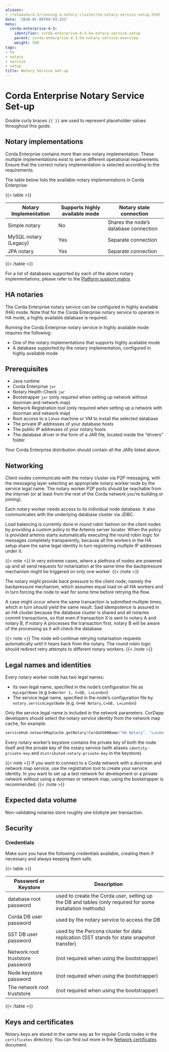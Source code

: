```yaml
---
aliases:
- /releases/4.3/running-a-notary-cluster/ha-notary-service-setup.html
date: '2020-01-08T09:59:25Z'
menu:
  corda-enterprise-4-3:
    identifier: corda-enterprise-4-3-ha-notary-service-setup
    parent: corda-enterprise-4-3-ha-notary-service-overview
    weight: 500
tags:
- ha
- notary
- service
- setup
title: Notary Service Set-up
---
```


# Corda Enterprise Notary Service Set-up

Double curly braces `{{ }}` are used to represent placeholder values throughout this guide.

## Notary implementations

Corda Enterprise contains more than one notary implementation. These multiple implementations exist to
serve different operational requirements. Ensure that the correct notary implementation is selected
according to the requirements.

The table below lists the available notary implementations in Corda Enterprise:

{{< table >}}

|Notary Implementation|Supports highly available mode|Notary state connection|
|-------------------------|--------------------------------|-----------------------------|
|Simple notary|No|Shares the node’s database connection|
|MySQL notary (Legacy)|Yes|Separate connection|
|JPA notary|Yes|Separate connection|

{{< /table >}}

For a list of databases supported by each of the above notary implementations, please refer to the [Platform support matrix](../platform-support-matrix.md)

## HA notaries

The Corda Enterprise notary service can be configured in highly available (HA) mode. Note that for the
Corda Enterprise notary service to operate in HA mode, a highly available database is required.

Running the Corda Enterprise notary service in highly available mode requires the following:

* One of the notary implementations that supports highly available mode
* A database supported by the notary implementation, configured in highly available mode

## Prerequisites

* Java runtime
* Corda Enterprise `jar`
* Notary Health-Check `jar`
* Bootstrapper `jar` (only required when setting up network without doorman and network map)
* Network Registration tool (only required when setting up a network with doorman and network map)
* Root access to a Linux machine or VM to install the selected database
* The private IP addresses of your database hosts
* The public IP addresses of your notary hosts
* The database driver in the form of a JAR file, located inside the “drivers” folder

Your Corda Enterprise distribution should contain all the JARs listed above.

## Networking

Client nodes communicate with the notary cluster via P2P messaging, with the messaging layer
selecting an appropriate notary worker node by the service legal name. The notary worker P2P ports
should be reachable from the internet (or at least from the rest of the Corda network you’re
building or joining).

Each notary worker needs access to its individual node database. It also communicates with the
underlying database cluster via JDBC.

Load balancing is currently done in *round robin* fashion on the client nodes by providing a custom
policy to the Artemis server locator. When the policy is provided artemis starts automatically
executing the round robin logic for messages completely transparently, because all the workers in the HA setup
share the same legal identity in turn registering multiple IP addresses under it.

{{< note >}}
In very extreme cases, where a plethora of nodes are powered up and all send requests for notarisation
at the same time the backpressure mechanism might be triggered on only one worker.
{{< /note >}}

The notary might provide back pressure to the client node, namely the backpressure mechanism, which assumes equal load on all HA workers
and in turn forcing the node to wait for some time before retrying the flow.

A case might occur where the same transaction is submitted multiple times, which in turn should yield
the same result. Said idempotence is assured in an HA cluster because the database cluster is shared
and all notaries commit transactions, so that even if transaction X is sent to notary A and notary B,
if notary A processes the transaction first, notary B will be aware of the processing as it will check
the database.

{{< note >}}
The node will continue retrying notarisation requests automatically until it hears back from the notary. The round
robin logic should redirect retry attempts to different notary workers.
{{< /note >}}

## Legal names and identities

Every notary worker node has two legal names:

* Its own legal name, specified in the node’s configuration file as `myLegalName` (e.g `O=Worker 1, C=GB, L=London`)
* The service legal name, specified in the node’s configuration file by `notary.serviceLegalName` (e.g. `O=HA Notary,C=GB, L=London`)

Only the service legal name is included in the network parameters. CorDapp developers should
select the notary service identity from the network map cache, for example:

```kotlin
serviceHub.networkMapCache.getNotary(CordaX500Name("HA Notary", "London", "GB"))
```

Every notary worker’s keystore contains the private key of both the node itself and the
private key of the notary service (with aliases `identity-private-key` and
`distributed-notary-private-key` in the keystore).

{{< note >}}
If you want to connect to a Corda network with a doorman and network map service,
use the registration tool to create your service identity. In you want to set up a test network
for development or a private network without using a doorman or network map, using the
bootstrapper is recommended.
{{< /note >}}

## Expected data volume

Non-validating notaries store roughly one kilobyte per transaction.

## Security

### Credentials

Make sure you have the following credentials available, creating them if necessary and always
keeping them safe.

{{< table >}}

|Password or Keystore|Description|
|--------------------------------|------------------------------------------------------------------------------------------------------------|
|database root password|used to create the Corda user, setting up the DB and tables (only required for some installation methods)|
|Corda DB user password|used by the notary service to access the DB|
|SST DB user password|used by the Percona cluster for data replication (SST stands for state snapshot transfer)|
|Network root truststore password|(not required when using the bootstrapper)|
|Node keystore password|(not required when using the bootstrapper)|
|The network root truststore|(not required when using the bootstrapper)|

{{< /table >}}

## Keys and certificates

Notary keys are stored in the same way as for regular Corda nodes in the `certificates`
directory. You can find out more in the [Network certificates](../permissioning.md) document.
